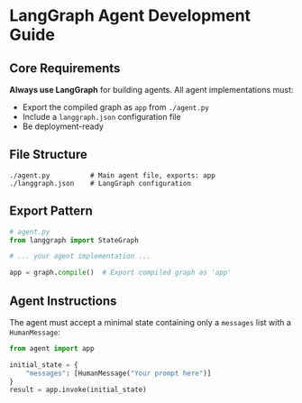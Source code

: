 # LangGraph Agent Development Guide

## Core Requirements

**Always use LangGraph** for building agents. All agent implementations must:

- Export the compiled graph as `app` from `./agent.py`
- Include a `langgraph.json` configuration file
- Be deployment-ready

## File Structure
```
./agent.py          # Main agent file, exports: app
./langgraph.json    # LangGraph configuration
```

## Export Pattern
```python
# agent.py
from langgraph import StateGraph

# ... your agent implementation ...

app = graph.compile()  # Export compiled graph as 'app'
```

## Agent Instructions

The agent must accept a minimal state containing only a `messages` list with a `HumanMessage`:

```python
from agent import app

initial_state = {
    "messages": [HumanMessage("Your prompt here")]
}
result = app.invoke(initial_state)
```